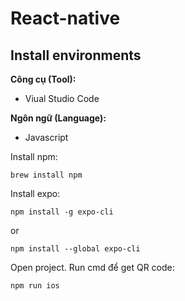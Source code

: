 # React-native
## Install environments
**Công cụ (Tool):**<br>
* Viual Studio Code<br>

**Ngôn ngữ (Language):**<br>
* Javascript

Install npm:
```
brew install npm
```
Install expo:
```
npm install -g expo-cli
```
or
```
npm install --global expo-cli
```
Open project. Run cmd để get QR code:
```
npm run ios
```
